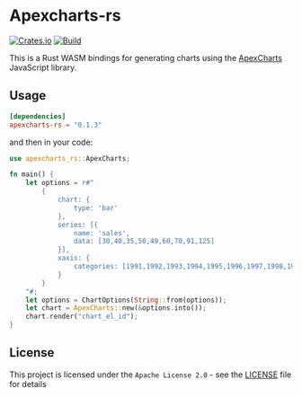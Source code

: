 # Apexcharts-rs
[![Crates.io](https://img.shields.io/crates/v/apexcharts-rs)](https://crates.io/crates/apexcharts-rs)
[![Build](https://github.com/clementwanjau/apexcharts-rs/actions/workflows/build.yaml/badge.svg)](https://github.com/clementwanjau/apexcharts-rs/actions/workflows/build.yaml)

This is a Rust WASM bindings for generating charts using the [ApexCharts](https://apexcharts.com/) JavaScript library.

## Usage
```toml
[dependencies]
apexcharts-rs = "0.1.3"
```
and then in your code:

```rust
use apexcharts_rs::ApexCharts;

fn main() {
    let options = r#"
        {
            chart: {
                type: 'bar'
            },
            series: [{
                name: 'sales',
                data: [30,40,35,50,49,60,70,91,125]
            }],
            xaxis: {
                categories: [1991,1992,1993,1994,1995,1996,1997,1998,1999]
            }
        }
    "#;
    let options = ChartOptions(String::from(options));
    let chart = ApexCharts::new(&options.into());
    chart.render("chart_el_id");
}
```

## License

This project is licensed under the `Apache License 2.0` - see the [LICENSE](LICENSE) file for details

